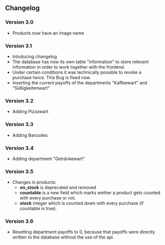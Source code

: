 ## Changelog

### Version 3.0
- Products now have an image name

### Version 3.1
- Intoducing changelog
- The database has now its own table "information" to store relevant information in order to
  work together with the frontend.
- Under certain conditions it was technically possible to revoke a purchase
  twice. This Bug is fixed now.
- Inserting the current payoffs of the departments "Kaffeewart" and
  "Süßigkeitenwart"

### Version 3.2
- Adding Pizzawart

### Version 3.3

+ Adding Barcodes

### Version 3.4

+ Adding department "Getränkewart"


### Version 3.5

- Changes in products:
  - **on_stock** is deprecated and removed 
  - **countable** is a new field which marks wether a product gets counted with every purchase or not.
  - **stock** integer which is counted down with every purchase (if countable is true).


### Version 3.6

+ Resetting department payoffs to 0, because that payoffs were directly written to the database without the use of the api.